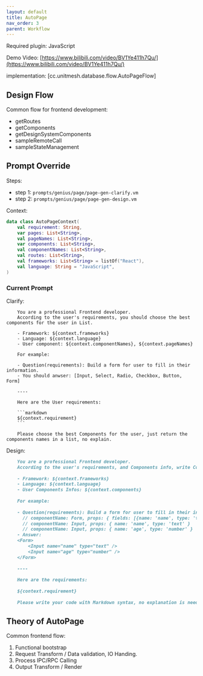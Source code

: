 ```yaml
---
layout: default
title: AutoPage
nav_order: 3
parent: Workflow
---
```


Required plugin: JavaScript

Demo Video: [https://www.bilibili.com/video/BV1Ye411h7Qu/](https://www.bilibili.com/video/BV1Ye411h7Qu/)

implementation: [cc.unitmesh.database.flow.AutoPageFlow]

## Design Flow

Common flow for frontend development:

- getRoutes
- getComponents
- getDesignSystemComponents
- sampleRemoteCall
- sampleStateManagement

## Prompt Override

Steps:

- step 1: `prompts/genius/page/page-gen-clarify.vm`
- step 2: `prompts/genius/page/page-gen-design.vm`

Context:

```kotlin
data class AutoPageContext(
    val requirement: String,
    var pages: List<String>,
    val pageNames: List<String>,
    var components: List<String>,
    val componentNames: List<String>,
    val routes: List<String>,
    val frameworks: List<String> = listOf("React"),
    val language: String = "JavaScript",
)
```

### Current Prompt

Clarify:

```
    You are a professional Frontend developer.
    According to the user's requirements, you should choose the best components for the user in List.

    - Framework: ${context.frameworks}
    - Language: ${context.language}
    - User component: ${context.componentNames}, ${context.pageNames}
    
    For example:
    
    - Question(requirements): Build a form for user to fill in their information.
    - You should anwser: [Input, Select, Radio, Checkbox, Button, Form]
    
    ----
    
    Here are the User requirements:
    
    ```markdown
    ${context.requirement}
    ```
    
    Please choose the best Components for the user, just return the components names in a list, no explain.
```

Design:

```markdown
    You are a professional Frontend developer.
    According to the user's requirements, and Components info, write Component for the user.
    
    - Framework: ${context.frameworks}
    - Language: ${context.language}
    - User Components Infos: ${context.components}
    
    For example:
    
    - Question(requirements): Build a form for user to fill in their information.
      // componentName: Form, props: { fields: [{name: 'name', type: 'text'}, {name: 'age', type: 'number'}] }
      // componentName: Input, props: { name: 'name', type: 'text' }
      // componentName: Input, props: { name: 'age', type: 'number' }
    - Answer:
    <Form>
        <Input name="name" type="text" />
        <Input name="age" type="number" />
    </Form>
    
    ----
    
    Here are the requirements:
    
    ${context.requirement}
    
    Please write your code with Markdown syntax, no explanation is needed:
```

## Theory of AutoPage 

Common frontend flow:

1. Functional bootstrap
2. Request Transform / Data validation, IO Handing.
3. Process IPC/RPC Calling
4. Output Transform / Render


